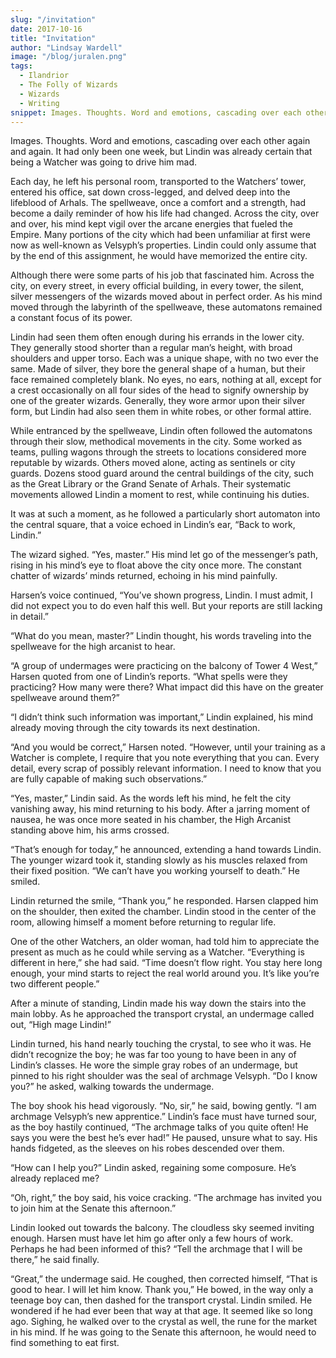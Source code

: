 ```yaml
---
slug: "/invitation"
date: 2017-10-16
title: "Invitation"
author: "Lindsay Wardell"
image: "/blog/juralen.png"
tags:
  - Ilandrior
  - The Folly of Wizards
  - Wizards
  - Writing
snippet: Images. Thoughts. Word and emotions, cascading over each other again and again. It had only been one week, but Lindin was already certain that being a Watcher was going to drive him mad.
---
```

Images. Thoughts. Word and emotions, cascading over each other again and again. It had only been one week, but Lindin was already certain that being a Watcher was going to drive him mad.

Each day, he left his personal room, transported to the Watchers’ tower, entered his office, sat down cross-legged, and delved deep into the lifeblood of Arhals. The spellweave, once a comfort and a strength, had become a daily reminder of how his life had changed. Across the city, over and over, his mind kept vigil over the arcane energies that fueled the Empire. Many portions of the city which had been unfamiliar at first were now as well-known as Velsyph’s properties. Lindin could only assume that by the end of this assignment, he would have memorized the entire city.

Although there were some parts of his job that fascinated him. Across the city, on every street, in every official building, in every tower, the silent, silver messengers of the wizards moved about in perfect order. As his mind moved through the labyrinth of the spellweave, these automatons remained a constant focus of its power.

Lindin had seen them often enough during his errands in the lower city. They generally stood shorter than a regular man’s height, with broad shoulders and upper torso. Each was a unique shape, with no two ever the same. Made of silver, they bore the general shape of a human, but their face remained completely blank. No eyes, no ears, nothing at all, except for a crest occasionally on all four sides of the head to signify ownership by one of the greater wizards. Generally, they wore armor upon their silver form, but Lindin had also seen them in white robes, or other formal attire.

While entranced by the spellweave, Lindin often followed the automatons through their slow, methodical movements in the city. Some worked as teams, pulling wagons through the streets to locations considered more reputable by wizards. Others moved alone, acting as sentinels or city guards. Dozens stood guard around the central buildings of the city, such as the Great Library or the Grand Senate of Arhals. Their systematic movements allowed Lindin a moment to rest, while continuing his duties.

It was at such a moment, as he followed a particularly short automaton into the central square, that a voice echoed in Lindin’s ear, “Back to work, Lindin.”

The wizard sighed. “Yes, master.” His mind let go of the messenger’s path, rising in his mind’s eye to float above the city once more. The constant chatter of wizards’ minds returned, echoing in his mind painfully.

Harsen’s voice continued, “You’ve shown progress, Lindin. I must admit, I did not expect you to do even half this well. But your reports are still lacking in detail.”

“What do you mean, master?” Lindin thought, his words traveling into the spellweave for the high arcanist to hear.

“A group of undermages were practicing on the balcony of Tower 4 West,” Harsen quoted from one of Lindin’s reports. “What spells were they practicing? How many were there? What impact did this have on the greater spellweave around them?”

“I didn’t think such information was important,” Lindin explained, his mind already moving through the city towards its next destination.

“And you would be correct,” Harsen noted. “However, until your training as a Watcher is complete, I require that you note everything that you can. Every detail, every scrap of possibly relevant information. I need to know that you are fully capable of making such observations.”

“Yes, master,” Lindin said. As the words left his mind, he felt the city vanishing away, his mind returning to his body. After a jarring moment of nausea, he was once more seated in his chamber, the High Arcanist standing above him, his arms crossed.

“That’s enough for today,” he announced, extending a hand towards Lindin. The younger wizard took it, standing slowly as his muscles relaxed from their fixed position. “We can’t have you working yourself to death.” He smiled.

Lindin returned the smile, “Thank you,” he responded. Harsen clapped him on the shoulder, then exited the chamber. Lindin stood in the center of the room, allowing himself a moment before returning to regular life.

One of the other Watchers, an older woman, had told him to appreciate the present as much as he could while serving as a Watcher. “Everything is different in here,” she had said. “Time doesn’t flow right. You stay here long enough, your mind starts to reject the real world around you. It’s like you’re two different people.”

After a minute of standing, Lindin made his way down the stairs into the main lobby. As he approached the transport crystal, an undermage called out, “High mage Lindin!”

Lindin turned, his hand nearly touching the crystal, to see who it was. He didn’t recognize the boy; he was far too young to have been in any of Lindin’s classes. He wore the simple gray robes of an undermage, but pinned to his right shoulder was the seal of archmage Velsyph. “Do I know you?” he asked, walking towards the undermage.

The boy shook his head vigorously. “No, sir,” he said, bowing gently. “I am archmage Velsyph’s new apprentice.” Lindin’s face must have turned sour, as the boy hastily continued, “The archmage talks of you quite often! He says you were the best he’s ever had!” He paused, unsure what to say. His hands fidgeted, as the sleeves on his robes descended over them.

“How can I help you?” Lindin asked, regaining some composure. He’s already replaced me?

“Oh, right,” the boy said, his voice cracking. “The archmage has invited you to join him at the Senate this afternoon.”

Lindin looked out towards the balcony. The cloudless sky seemed inviting enough. Harsen must have let him go after only a few hours of work. Perhaps he had been informed of this? “Tell the archmage that I will be there,” he said finally.

“Great,” the undermage said. He coughed, then corrected himself, “That is good to hear. I will let him know. Thank you,” He bowed, in the way only a teenage boy can, then dashed for the transport crystal. Lindin smiled. He wondered if he had ever been that way at that age. It seemed like so long ago. Sighing, he walked over to the crystal as well, the rune for the market in his mind. If he was going to the Senate this afternoon, he would need to find something to eat first.